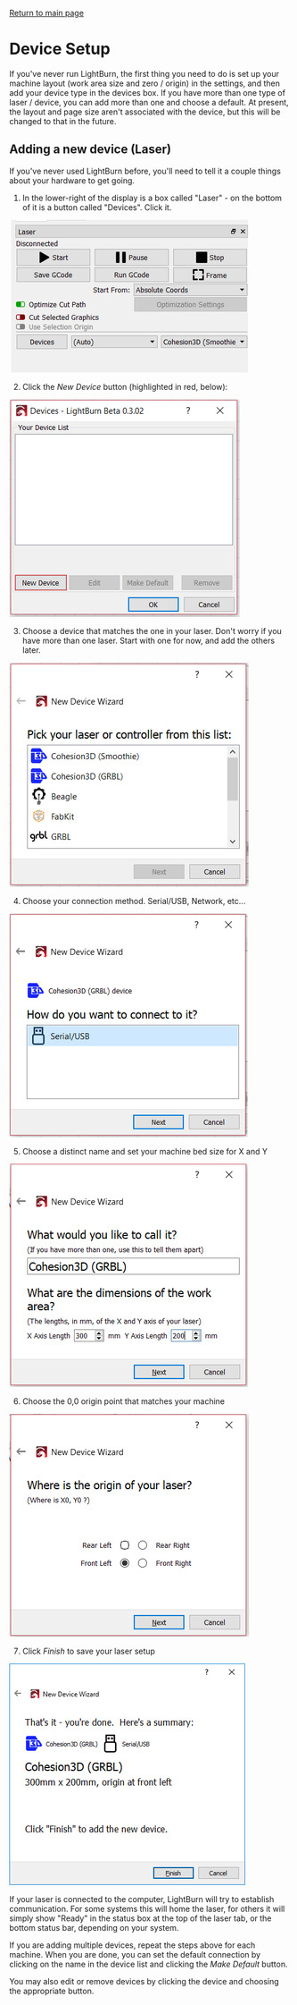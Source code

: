 [Return to main page](README.md)
# Device Setup

If you've never run LightBurn, the first thing you need to do is set up your machine layout (work area size and zero / origin) in the settings, and then add your device type in the devices box.  If you have more than one type of laser / device, you can add more than one and choose a default.  At present, the layout and page size aren't associated with the device, but this will be changed to that in the future.

## Adding a new device (Laser)
If you've never used LightBurn before, you'll need to tell it a couple things about your hardware to get going.

1. In the lower-right of the display is a box called "Laser" - on the bottom of it is a button called "Devices". Click it.

![Laser Module](/img/LaserToolBox.PNG)

2. Click the *New Device* button (highlighted in red, below):

![Device Wizard Empty](/img/DeviceWizardEmpty.PNG)

3. Choose a device that matches the one in your laser. Don't worry if you have more than one laser. Start with one for now, and add the others later.

![Devices Wizard](/img/DevicesWizard.PNG)

4. Choose your connection method. Serial/USB, Network, etc...

![Device Wizard Connection](/img/DeviceWizardConnection.PNG)

5. Choose a distinct name and set your machine bed size for X and Y

![Device Wizard Dimensions](/img/DeviceWizardDimensions.PNG)

6. Choose the 0,0 origin point that matches your machine

![Device Wizard Origin](/img/DeviceWizardOrigin.PNG)

7. Click *Finish* to save your laser setup

![Device Wizard Finish](/img/DeviceWizardFinish.PNG)

If your laser is connected to the computer, LightBurn will try to establish communication.  For some systems this will home the laser, for others it will simply show "Ready" in the status box at the top of the laser tab, or the bottom status bar, depending on your system.

If you are adding multiple devices, repeat the steps above for each machine. When you are done, you can set the default connection by clicking on the name in the device list and clicking the *Make Default* button. 

You may also edit or remove devices by clicking the device and choosing the appropriate button.
